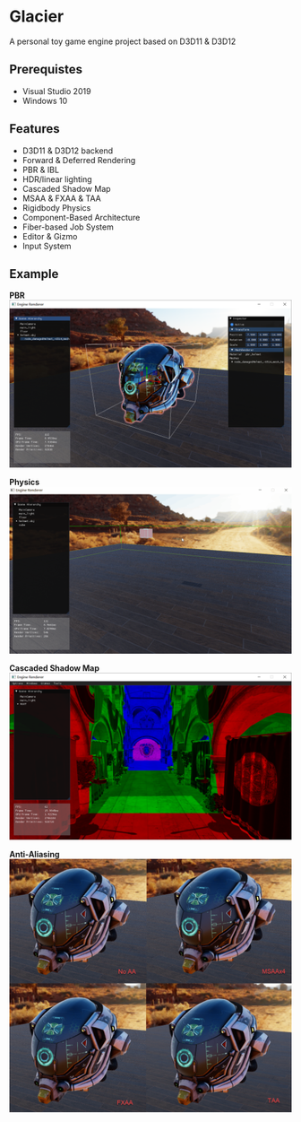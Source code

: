 # Glacier

A personal toy game engine project based on D3D11 & D3D12

## Prerequistes
* Visual Studio 2019
* Windows 10

## Features

* D3D11 & D3D12 backend
* Forward & Deferred Rendering
* PBR & IBL
* HDR/linear lighting
* Cascaded Shadow Map
* MSAA & FXAA & TAA
* Rigidbody Physics
* Component-Based Architecture
* Fiber-based Job System
* Editor & Gizmo
* Input System

## Example

**PBR**
![PBR](samples/helmet.png)

**Physics**
![Physics](samples/fall.gif)

**Cascaded Shadow Map**
![Cascaded Shadow Map](samples/CSM.png)

**Anti-Aliasing**
![Anti-Aliasing](samples/AA.png)